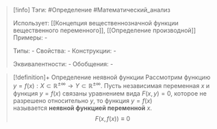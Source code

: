 > [!info]
> Тэги: #Определение #Математический_анализ   
> 
> Использует: [[Концепция вещественнозначной функции вещественного переменного]], [[Определение производной]]
> Примеры: *-*
> 
> Типы: *-*
> Свойства: *-*
> Конструкции: *-*
> 
> Эквивалентности: *-*
> Обобщения: *-*

> [!definition]+ Определение неявной функции
> Рассмотрим функцию $y = f(x):X \subset \mathbb{R^{\pm\infty}}\rightarrow Y \subset \mathbb{R^{\pm\infty}}$. Пусть независимая переменная $x$ и функция $y=f(x)$ связаны уравнением вида $F(x,y)=0$, которое не разрешено относительно $y$, то функция $y=f(x)$ называется **неявной функцией переменной** $x$.$$F(x,f(x)) \equiv 0$$